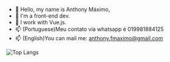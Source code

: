 - 👋 Hello, my name is Anthony Máximo,
- 👀 I'm a front-end dev.  
- 🌱 I work with Vue.js.
- 📫 (Portuguese)Meu contato via whatsapp é 019981884125
- 📫 (English)You can mail me: anthony.fmaximo@gmail.com

![Top Langs](https://github-readme-stats.vercel.app/api/top-langs/?username=a-maximo&theme=tokyonight)
